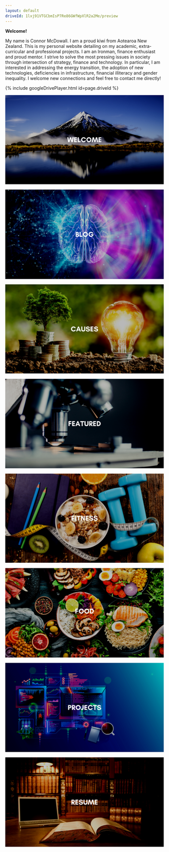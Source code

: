 ```yaml
---
layout: default
driveId: 1lxj91VTGCbmIsP7Re86GWfWpXlR2a2Me/preview
---
```


**Welcome!**

My name is Connor McDowall. I am a proud kiwi from Aotearoa New Zealand.
This is my personal website detailing on my academic, extra-curricular and professional projects.
I am an Ironman, finance enthusiast and proud mentor.
I strive to solve the most pressing issues in society through intersection of strategy, finance and technology.
In particular, I am interested in addressing the energy transition, the adoption of new technologies, deficiencies in infrastructure, financial illiteracy and gender inequality. I welcome new connections and feel free to contact me directly!

{% include googleDrivePlayer.html id=page.driveId %}

[![blog](assets/images/welcome.png)](blog.html)

[![blog](assets/images/blog.png)](blog.html)

[![Community](assets/images/causes.png)](causes.html)

[![Featured](assets/images/featured.png)](featured.html)

[![Fitness](assets/images/fitness.png)](fitness.html)

[![Food](assets/images/food.png)](food.html)

[![Projects](assets/images/projects.png)](projects.html)

[![Resume](assets/images/resume.png)](resume.html)






